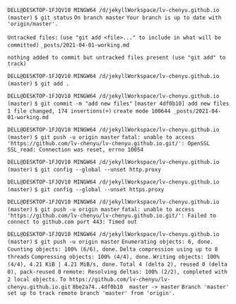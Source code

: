 `DELL@DESKTOP-1FJQV10 MINGW64 /d/jekyllWorkspace/lv-chenyu.github.io (master)`
`$ git status`
`On branch master`
`Your branch is up to date with 'origin/master'.`

`Untracked files:`
  `(use "git add <file>..." to include in what will be committed)`
        `_posts/2021-04-01-working.md`

`nothing added to commit but untracked files present (use "git add" to track)`

`DELL@DESKTOP-1FJQV10 MINGW64 /d/jekyllWorkspace/lv-chenyu.github.io (master)`
`$ git add .`

`DELL@DESKTOP-1FJQV10 MINGW64 /d/jekyllWorkspace/lv-chenyu.github.io (master)`
`$ git commit -m "add new files"`
`[master 4df0b10] add new files`
 `1 file changed, 174 insertions(+)`
 `create mode 100644 _posts/2021-04-01-working.md`

`DELL@DESKTOP-1FJQV10 MINGW64 /d/jekyllWorkspace/lv-chenyu.github.io (master)`
`$ git push -u origin master`
`fatal: unable to access 'https://github.com/lv-chenyu/lv-chenyu.github.io.git/': OpenSSL SSL_read: Connection was reset, errno 10054`

`DELL@DESKTOP-1FJQV10 MINGW64 /d/jekyllWorkspace/lv-chenyu.github.io (master)`
`$ git config --global --unset http.proxy`

`DELL@DESKTOP-1FJQV10 MINGW64 /d/jekyllWorkspace/lv-chenyu.github.io (master)`
`$ git config --global --unset https.proxy`

`DELL@DESKTOP-1FJQV10 MINGW64 /d/jekyllWorkspace/lv-chenyu.github.io (master)`
`$ git push -u origin master`
`fatal: unable to access 'https://github.com/lv-chenyu/lv-chenyu.github.io.git/': Failed to connect to github.com port 443: Timed out`

`DELL@DESKTOP-1FJQV10 MINGW64 /d/jekyllWorkspace/lv-chenyu.github.io (master)`
`$ git push -u origin master`
`Enumerating objects: 6, done.`
`Counting objects: 100% (6/6), done.`
`Delta compression using up to 8 threads`
`Compressing objects: 100% (4/4), done.`
`Writing objects: 100% (4/4), 4.21 KiB | 4.21 MiB/s, done.`
`Total 4 (delta 2), reused 0 (delta 0), pack-reused 0`
`remote: Resolving deltas: 100% (2/2), completed with 2 local objects.`
`To https://github.com/lv-chenyu/lv-chenyu.github.io.git`
   `8be2a74..4df0b10  master -> master`
`Branch 'master' set up to track remote branch 'master' from 'origin'.`